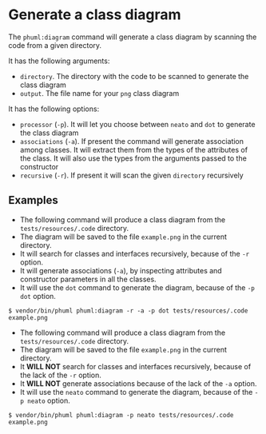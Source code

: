# Generate a class diagram

The `phuml:diagram` command will generate a class diagram by scanning the code from a given directory.

It has the following arguments:

* `directory`. The directory with the code to be scanned to generate the class diagram
* `output`. The file name for your `png` class diagram

It has the following options:

* `processor` (`-p`). It will let you choose between `neato` and `dot` to generate the class diagram
* `associations` (`-a`). If present the command will generate association among classes.
  It will extract them from the types of the attributes of the class.
  It will also use the types from the arguments passed to the constructor
* `recursive` (`-r`). If present it will scan the given `directory` recursively

## Examples

* The following command will produce a class diagram from the `tests/resources/.code` directory.
* The diagram will be saved to the file `example.png` in the current directory.
* It will search for classes and interfaces recursively, because of the `-r` option.
* It will generate associations (`-a`), by inspecting attributes and constructor parameters in all the classes.
* It will use the `dot` command to generate the diagram, because of the `-p dot` option.

```
$ vendor/bin/phuml phuml:diagram -r -a -p dot tests/resources/.code example.png
```

* The following command will produce a class diagram from the `tests/resources/.code` directory.
* The diagram will be saved to the file `example.png` in the current directory.
* It **WILL NOT** search for classes and interfaces recursively, because of the lack of the `-r` option.
* It **WILL NOT** generate associations because of the lack of the `-a` option.
* It will use the `neato` command to generate the diagram, because of the `-p neato` option.

```
$ vendor/bin/phuml phuml:diagram -p neato tests/resources/.code example.png
```
